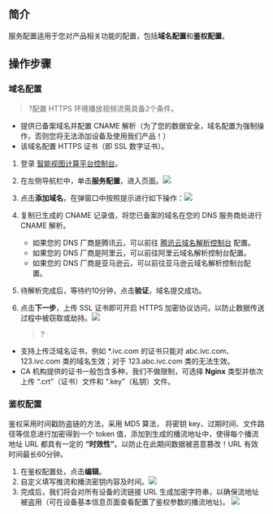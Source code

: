 ## 简介

服务配置适用于您对产品相关功能的配置，包括**域名配置**和**鉴权配置**。

## 操作步骤

### 域名配置

> ?配置 HTTPS 环境播放视频流需具备2个条件。
- 提供已备案域名并配置 CNAME 解析（为了您的数据安全，域名配置为强制操作，否则您将无法添加设备及使用我们产品！）
- 该域名配置 HTTPS 证书（即 SSL 数字证书）。


1. 登录 [智能视图计算平台控制台](https://console.cloud.tencent.com/iss)。

2. 在左侧导航栏中，单击**服务配置**，进入页面。![](https://qcloudimg.tencent-cloud.cn/raw/3042162bbae44aa59c01a91a83f37da1.png)

3. 点击**添加域名**，在弹窗口中按照提示进行如下操作：![](https://qcloudimg.tencent-cloud.cn/raw/d6e53bf30bf7f38bafa1af8f3999d995.png)

4. 复制已生成的 CNAME 记录值，将您已备案的域名在您的 DNS 服务商处进行 CNAME 解析。

    - 如果您的 DNS 厂商是腾讯云，可以前往 [腾讯云域名解析控制台](https://console.cloud.tencent.com/domain) 配置。
    - 如果您的 DNS 厂商是阿里云，可以前往阿里云域名解析控制台配置。
    - 如果您的 DNS 厂商是亚马逊云，可以前往亚马逊云域名解析控制台配置。

5. 待解析完成后，等待约10分钟，点击**验证**，域名提交成功。

6. 点击**下一步**，上传 SSL 证书即可开启 HTTPS 加密协议访问，以防止数据传送过程中被窃取或劫持。![](https://qcloudimg.tencent-cloud.cn/raw/7cae3a777b92f2a1a7ca805692cd7779.png)

   > ?
- 支持上传泛域名证书，例如 *.ivc.com 的证书只能对 abc.ivc.com、123.ivc.com 类的域名生效；对于 123.abc.ivc.com 类的无法生效。
- CA 机构提供的证书一般包含多种，我们不做限制，可选择 **Nginx** 类型并依次上传 “.crt”（证书）文件和 “.key”（私钥）文件。

### 鉴权配置

鉴权采用时间戳防盗链的方法，采用 MD5 算法， 将密钥 key、过期时间、文件路径等信息进行加密得到一个 token 值，添加到生成的播流地址中，使得每个播流地址 URL 都具有一定的 **“时效性”**。以防止在此期间数据被恶意篡改！URL 有效时间最长60分钟。

1. 在鉴权配置处，点击**编辑**。
2. 自定义填写推流和播流密钥内容及时间。![](https://qcloudimg.tencent-cloud.cn/raw/16859e48ea707f616ec47b06f9292a28.png)
3. 完成后，我们将会对所有设备的流链接 URL 生成加密字符串，以确保流地址被盗用（可在设备基本信息页面查看配置了鉴权参数的播流地址)。
![](https://qcloudimg.tencent-cloud.cn/raw/fbca20e45d7889a482804975b76d4b8e.png)

